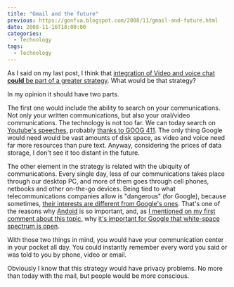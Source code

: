 ```yaml
---
title: "Gmail and the future"
previous: https://gonfva.blogspot.com/2008/11/gmail-and-future.html
date: 2008-11-16T18:00:00
categories:
  - Technology
tags:
  - Technology
---
```


As I said on my last post, I think that [integration of Video and voice chat **could** be part of a greater strategy](/posts/2008-11-12-day-skype-died-revisited/). What would be that strategy?

In my opinion it should have two parts.

The first one would include the ability to search on your communications. Not only your written communications, but also your oral/video communications. The technology is not too far. We can today search on [Youtube's speeches](http://googleblog.blogspot.com/2008/07/in-their-own-words-political-videos.html), probably [thanks to GOOG 411](http://googlesystem.blogspot.com/2007/12/google-is-all-about-large-amounts-of.html). The only thing Google would need would be vast amounts of disk space, as video and voice need far more resources than pure text. Anyway, considering the prices of data storage, I don't see it too distant in the future.

The other element in the strategy is related with the ubiquity of communications. Every single day, less of our communications takes place through our desktop PC, and more of them goes through cell phones, netbooks and other on-the-go devices. Being tied to what telecommunications companies allow is "dangerous" (for Google), because sometimes, [their interests are different from Google's ones](http://en.wikipedia.org/wiki/Network_neutrality). That's one of the reasons why [Andoid](http://code.google.com/android/) is so important, and, as [I mentioned on my first comment about this topic](https://gonfva.blogspot.com/2008/11/day-skype-died.html), why [it's important for Google that white-space spectrum is open](http://blogs.zdnet.com/Google/?p=1170).

With those two things in mind, you would have your communication center in your pocket all day. You could instantly remember every word you said or was told to you by phone, video or email.

Obviously I know that this strategy would have privacy problems. No more than today with the mail, but people would be more conscious.

